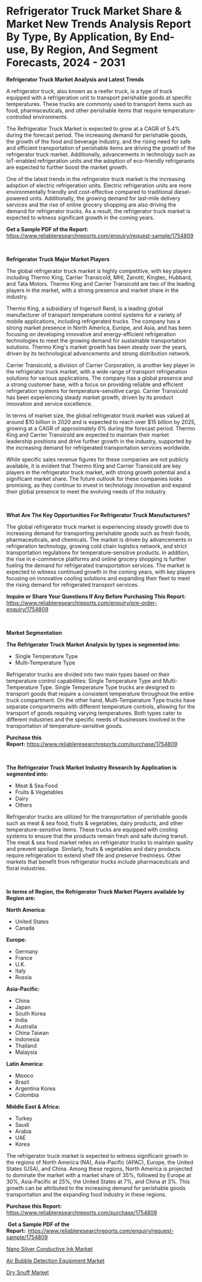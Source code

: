 <p><h1>Refrigerator Truck Market Share & Market New Trends Analysis Report By Type, By Application, By End-use, By Region, And Segment Forecasts, 2024 - 2031</h1></p><p><strong>Refrigerator Truck Market Analysis and Latest Trends</strong></p>
<p><p>A refrigerator truck, also known as a reefer truck, is a type of truck equipped with a refrigeration unit to transport perishable goods at specific temperatures. These trucks are commonly used to transport items such as food, pharmaceuticals, and other perishable items that require temperature-controlled environments.</p><p>The Refrigerator Truck Market is expected to grow at a CAGR of 5.4% during the forecast period. The increasing demand for perishable goods, the growth of the food and beverage industry, and the rising need for safe and efficient transportation of perishable items are driving the growth of the refrigerator truck market. Additionally, advancements in technology such as IoT-enabled refrigeration units and the adoption of eco-friendly refrigerants are expected to further boost the market growth.</p><p>One of the latest trends in the refrigerator truck market is the increasing adoption of electric refrigeration units. Electric refrigeration units are more environmentally friendly and cost-effective compared to traditional diesel-powered units. Additionally, the growing demand for last-mile delivery services and the rise of online grocery shopping are also driving the demand for refrigerator trucks. As a result, the refrigerator truck market is expected to witness significant growth in the coming years.</p></p>
<p><strong>Get a Sample PDF of the Report:&nbsp;</strong> <a href="https://www.reliableresearchreports.com/enquiry/request-sample/1754809">https://www.reliableresearchreports.com/enquiry/request-sample/1754809</a></p>
<p>&nbsp;</p>
<p><strong>Refrigerator Truck Major Market Players</strong></p>
<p><p>The global refrigerator truck market is highly competitive, with key players including Thermo King, Carrier Transicold, MHI, Zanotti, Kingtec, Hubbard, and Tata Motors. Thermo King and Carrier Transicold are two of the leading players in the market, with a strong presence and market share in the industry.</p><p>Thermo King, a subsidiary of Ingersoll Rand, is a leading global manufacturer of transport temperature control systems for a variety of mobile applications, including refrigerated trucks. The company has a strong market presence in North America, Europe, and Asia, and has been focusing on developing innovative and energy-efficient refrigeration technologies to meet the growing demand for sustainable transportation solutions. Thermo King's market growth has been steady over the years, driven by its technological advancements and strong distribution network.</p><p>Carrier Transicold, a division of Carrier Corporation, is another key player in the refrigerator truck market, with a wide range of transport refrigeration solutions for various applications. The company has a global presence and a strong customer base, with a focus on providing reliable and efficient refrigeration systems for temperature-sensitive cargo. Carrier Transicold has been experiencing steady market growth, driven by its product innovation and service excellence.</p><p>In terms of market size, the global refrigerator truck market was valued at around $10 billion in 2020 and is expected to reach over $15 billion by 2025, growing at a CAGR of approximately 6% during the forecast period. Thermo King and Carrier Transicold are expected to maintain their market leadership positions and drive further growth in the industry, supported by the increasing demand for refrigerated transportation services worldwide.</p><p>While specific sales revenue figures for these companies are not publicly available, it is evident that Thermo King and Carrier Transicold are key players in the refrigerator truck market, with strong growth potential and a significant market share. The future outlook for these companies looks promising, as they continue to invest in technology innovation and expand their global presence to meet the evolving needs of the industry.</p></p>
<p>&nbsp;</p>
<p><strong>What Are The Key Opportunities For Refrigerator Truck Manufacturers?</strong></p>
<p><p>The global refrigerator truck market is experiencing steady growth due to increasing demand for transporting perishable goods such as fresh foods, pharmaceuticals, and chemicals. The market is driven by advancements in refrigeration technology, growing cold chain logistics network, and strict transportation regulations for temperature-sensitive products. In addition, the rise in e-commerce platforms and online grocery shopping is further fueling the demand for refrigerated transportation services. The market is expected to witness continued growth in the coming years, with key players focusing on innovative cooling solutions and expanding their fleet to meet the rising demand for refrigerated transport services.</p></p>
<p><strong>Inquire or Share Your Questions If Any Before Purchasing This Report:</strong> <a href="https://www.reliableresearchreports.com/enquiry/pre-order-enquiry/1754809">https://www.reliableresearchreports.com/enquiry/pre-order-enquiry/1754809</a></p>
<p>&nbsp;</p>
<p><strong>Market Segmentation</strong></p>
<p><strong>The Refrigerator Truck Market Analysis by types is segmented into:</strong></p>
<p><ul><li>Single Temperature Type</li><li>Multi-Temperature Type</li></ul></p>
<p><p>Refrigerator trucks are divided into two main types based on their temperature control capabilities: Single Temperature Type and Multi-Temperature Type. Single Temperature Type trucks are designed to transport goods that require a consistent temperature throughout the entire truck compartment. On the other hand, Multi-Temperature Type trucks have separate compartments with different temperature controls, allowing for the transport of goods requiring varying temperatures. Both types cater to different industries and the specific needs of businesses involved in the transportation of temperature-sensitive goods.</p></p>
<p><strong>Purchase this Report:&nbsp;</strong><a href="https://www.reliableresearchreports.com/purchase/1754809">https://www.reliableresearchreports.com/purchase/1754809</a></p>
<p>&nbsp;</p>
<p><strong>The Refrigerator Truck Market Industry Research by Application is segmented into:</strong></p>
<p><ul><li>Meat & Sea Food</li><li>Fruits & Vegetables</li><li>Dairy</li><li>Others</li></ul></p>
<p><p>Refrigerator trucks are utilized for the transportation of perishable goods such as meat & sea food, fruits & vegetables, dairy products, and other temperature-sensitive items. These trucks are equipped with cooling systems to ensure that the products remain fresh and safe during transit. The meat & sea food market relies on refrigerator trucks to maintain quality and prevent spoilage. Similarly, fruits & vegetables and dairy products require refrigeration to extend shelf life and preserve freshness. Other markets that benefit from refrigerator trucks include pharmaceuticals and floral industries.</p></p>
<p>&nbsp;</p>
<p><strong>In terms of Region, the Refrigerator Truck Market Players available by Region are:</strong></p>
<p>
    <p> <strong> North America: </strong>
        <ul>
            <li>United States</li>
            <li>Canada</li>
        </ul>
        </p> 
    <p> <strong> Europe: </strong>
        <ul>
            <li>Germany</li>
            <li>France</li>
            <li>U.K.</li>
            <li>Italy</li>
            <li>Russia</li>
        </ul>
        </p> 
    <p> <strong> Asia-Pacific: </strong>
        <ul>
            <li>China</li>
            <li>Japan</li>
            <li>South Korea</li>
            <li>India</li>
            <li>Australia</li>
            <li>China Taiwan</li>
            <li>Indonesia</li>
            <li>Thailand</li>
            <li>Malaysia</li>
        </ul>
        </p> 
    <p> <strong> Latin America: </strong>
        <ul>
            <li>Mexico</li>
            <li>Brazil</li>
            <li>Argentina Korea</li>
            <li>Colombia</li>
        </ul>
        </p> 
    <p> <strong> Middle East & Africa: </strong>
        <ul>
            <li>Turkey</li>
            <li>Saudi</li>
            <li>Arabia</li>
            <li>UAE</li>
            <li>Korea</li>
        </ul>
    </p>
    </p>
<p><p>The refrigerator truck market is expected to witness significant growth in the regions of North America (NA), Asia-Pacific (APAC), Europe, the United States (USA), and China. Among these regions, North America is projected to dominate the market with a market share of 35%, followed by Europe at 30%, Asia-Pacific at 25%, the United States at 7%, and China at 3%. This growth can be attributed to the increasing demand for perishable goods transportation and the expanding food industry in these regions.</p></p>
<p><strong>Purchase this Report: </strong><a href="https://www.reliableresearchreports.com/purchase/1754809">https://www.reliableresearchreports.com/purchase/1754809</a></p>
<p>&nbsp;<strong>Get a Sample PDF of the Report:&nbsp;&nbsp;</strong><a href="https://www.reliableresearchreports.com/enquiry/request-sample/1754809">https://www.reliableresearchreports.com/enquiry/request-sample/1754809</a></p>
<p><strong></strong></p>
<p><p><a href="https://view.publitas.com/reportprime-1/nano-silver-conductive-ink-market-analysis-and-market-size-global-industry-overview-market-segmentation-and-forecast-2023-to-2030/">Nano Silver Conductive Ink Market</a></p><p><a href="https://view.publitas.com/reportprime-1/air-bubble-detection-equipment-market-research-report-provides-critical-insights-that-can-help-shape-business-development-and-investment-strategies/">Air Bubble Detection Equipment Market</a></p><p><a href="https://view.publitas.com/reportprime-1/dry-snuff-market-size-reflecting-a-forecast-till-2030-market-by-type-by-application-and-by-geography/">Dry Snuff Market</a></p></p>